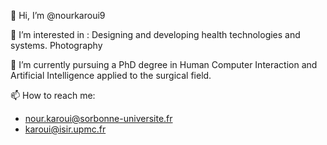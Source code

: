 👋 Hi, I’m @nourkaroui9

👀 I’m interested in :
Designing and developing health technologies and systems. 
Photography

🌱 I’m currently pursuing a PhD degree in Human Computer Interaction and Artificial Intelligence applied to the surgical field. 



📫 How to reach me:
- nour.karoui@sorbonne-universite.fr
- karoui@isir.upmc.fr


<!---
nourkaroui9/nourkaroui9 is a ✨ special ✨ repository because its `README.md` (this file) appears on your GitHub profile.
You can click the Preview link to take a look at your changes.
--->
